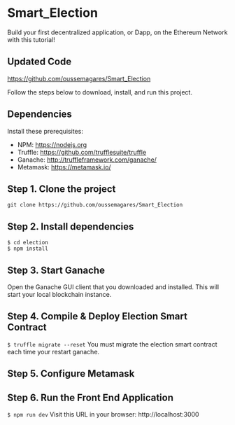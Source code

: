 
# Smart_Election
Build your first decentralized application, or Dapp, on the Ethereum Network with this tutorial!

## Updated Code
https://github.com/oussemagares/Smart_Election

Follow the steps below to download, install, and run this project.

## Dependencies
Install these prerequisites:
- NPM: https://nodejs.org
- Truffle: https://github.com/trufflesuite/truffle
- Ganache: http://truffleframework.com/ganache/
- Metamask: https://metamask.io/


## Step 1. Clone the project
`git clone https://github.com/oussemagares/Smart_Election`

## Step 2. Install dependencies
```
$ cd election
$ npm install
```
## Step 3. Start Ganache
Open the Ganache GUI client that you downloaded and installed. This will start your local blockchain instance.


## Step 4. Compile & Deploy Election Smart Contract
`$ truffle migrate --reset`
You must migrate the election smart contract each time your restart ganache.

## Step 5. Configure Metamask


## Step 6. Run the Front End Application
`$ npm run dev`
Visit this URL in your browser: http://localhost:3000

